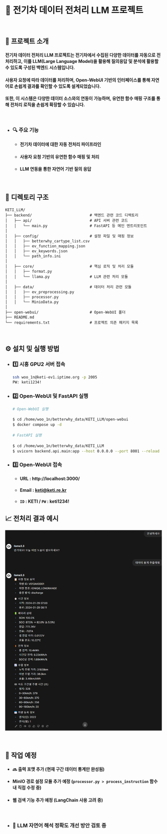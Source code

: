 # 📘 전기차 데이터 전처리 LLM 프로젝트

<br>

## 🧾 프로젝트 소개
#### 전기차 데이터 전처리 LLM 프로젝트는 전기차에서 수집된 다양한 데이터를 자동으로 전처리하고, 이를 LLM(Large Language Model)을 활용해 질의응답 및 분석에 활용할 수 있도록 구성된 백엔드 시스템입니다.  
#### 사용자 요청에 따라 데이터를 처리하며, Open-WebUI 기반의 인터페이스를 통해 자연어로 손쉽게 결과를 확인할 수 있도록 설계되었습니다.  
#### 또한, 이 시스템은 다양한 데이터 소스와의 연동이 가능하며, 유연한 함수 매핑 구조를 통해 전처리 로직을 손쉽게 확장할 수 있습니다.

<br>

- ### 🔍 주요 기능

    - #### 전기차 데이터에 대한 자동 전처리 파이프라인

    - #### 사용자 요청 기반의 유연한 함수 매핑 및 처리

    - #### LLM 연동을 통한 자연어 기반 질의 응답

<br>

## 📂 디렉토리 구조 
```
KETI_LLM/
├── backend/                          # 백엔드 관련 코드 디렉토리
│   ├── api/                          # API 서버 관련 코드
│   │   └── main.py                   # FastAPI 등 메인 엔트리포인트
│
│   ├── config/                       # 설정 파일 및 매핑 정보
│   │   ├── betterwhy_cartype_list.csv   
│   │   ├── ev_function_mapping.json     
│   │   ├── ev_keywords.json             
│   │   └── path_info.ini                
│
│   ├── core/                         # 핵심 로직 및 처리 모듈
│   │   ├── format.py                 
│   │   └── llama.py                  # LLM 관련 처리 모듈
│
│   ├── data/                         # 데이터 처리 관련 모듈
│   │   ├── ev_preprocessing.py  
│   │   ├── processor.py             
│   │   └── MinioData.py              
│
├── open-webui/                       # Open-WebUI 폴더
├── README.md                         
└── requirements.txt                  # 프로젝트 의존 패키지 목록
```

<br>

## ⚙️ 설치 및 실행 방법
- ### 1️⃣ 시흥 GPU2 서버 접속
    ``` bash
    ssh woo_1n@keti-ev1.iptime.org -p 2005 
    PW: keti1234!
    ```
- ### 2️⃣ Open-WebUI 및 FastAPI 실행
    ```bash
    # Open-WebUI 실행

    $ cd /home/woo_1n/betterwhy_data/KETI_LLM/open-webui
    $ docker compose up -d

    # FastAPI 실행

    $ cd /home/woo_1n/betterwhy_data/KETI_LLM
    $ uvicorn backend.api.main:app --host 0.0.0.0 --port 8001 --reload
    ```
- ### 3️⃣ Open-WebUI 접속
    - #### URL : http://localhost:3000/
    - #### Email : keti@keti.re.kr
    - #### `ID` : KETI / `PW` : keti1234!
    
## 📈 전처리 결과 예시

![image](https://github.com/WO2IN/ev_assets/blob/main/preprocessing_result.png)


<br>

 ## 📝 작업 예정
- #### 🔜 출력 포맷 추가 (현재 구간 데이터 통계만 완성됨)
- #### MinIO 경로 설정 모듈 추가 예정 (`processor.py > process_instruction` 함수 내 직접 수정 중)
- #### 웹 검색 기능 추가 예정 (LangChain 사용 고려 중)

<br>

- ### 🧠 LLM 자연어 해석 정확도 개선 방안 검토 중
